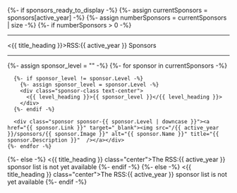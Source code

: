 {%- if sponsors_ready_to_display -%}
{%- assign currentSponsors = sponsors[active_year] -%}
{%- assign numberSponsors = currentSponsors | size -%}
{%- if numberSponsors > 0 -%}
  <div class="row">
    <div class="section-title text-center">
<hr class="thin">
        <{{ title_heading }}>RSS:{{ active_year }} Sponsors</{{ title_heading }}>
<hr class="thin">
    </div> 
  </div>
  <div class="row sponsors">
    {%- assign sponsor_level = "" -%}
    {%- for sponsor in currentSponsors -%}
    
      {%- if sponsor_level != sponsor.Level -%}
        {%- assign sponsor_level = sponsor.Level -%}
        <div class="sponsor-class text-center">
          <{{ level_heading }}>{{ sponsor_level }}</{{ level_heading }}>
        </div>
      {%- endif -%}      

      <div class="sponsor sponsor-{{ sponsor.Level | downcase }}"><a href="{{ sponsor.Link }}" target="_blank"><img src="/{{ active_year }}/sponsors/{{ sponsor.Image }}" alt="{{ sponsor.Name }}" title="{{ sponsor.Description }}"  /></a></div>
    {%- endfor -%}
  </div>
 {%- else -%}
<{{ title_heading }} class="center">The RSS:{{ active_year }} sponsor list is not yet available</{{ title_heading }}>
{%- endif -%}
{%- else -%}
<{{ title_heading }} class="center">The RSS:{{ active_year }} sponsor list is not yet available</{{ title_heading }}>
{%- endif -%}